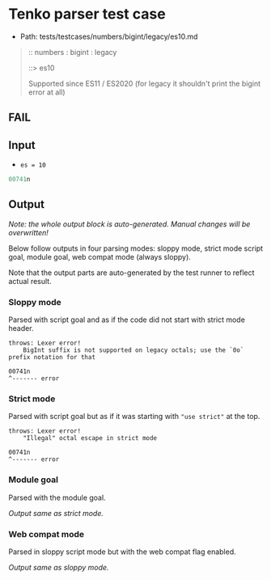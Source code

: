 # Tenko parser test case

- Path: tests/testcases/numbers/bigint/legacy/es10.md

> :: numbers : bigint : legacy
>
> ::> es10
>
> Supported since ES11 / ES2020 (for legacy it shouldn't print the bigint error at all)

## FAIL

## Input

- `es = 10`

`````js
00741n
`````

## Output

_Note: the whole output block is auto-generated. Manual changes will be overwritten!_

Below follow outputs in four parsing modes: sloppy mode, strict mode script goal, module goal, web compat mode (always sloppy).

Note that the output parts are auto-generated by the test runner to reflect actual result.

### Sloppy mode

Parsed with script goal and as if the code did not start with strict mode header.

`````
throws: Lexer error!
    BigInt suffix is not supported on legacy octals; use the `0o` prefix notation for that

00741n
^------- error
`````

### Strict mode

Parsed with script goal but as if it was starting with `"use strict"` at the top.

`````
throws: Lexer error!
    "Illegal" octal escape in strict mode

00741n
^------- error
`````


### Module goal

Parsed with the module goal.

_Output same as strict mode._

### Web compat mode

Parsed in sloppy script mode but with the web compat flag enabled.

_Output same as sloppy mode._
